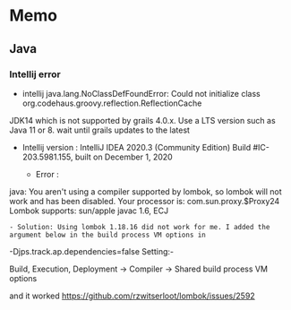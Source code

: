 
# Memo

## Java

### Intellij error

- intellij java.lang.NoClassDefFoundError: Could not initialize class org.codehaus.groovy.reflection.ReflectionCache

JDK14 which is not supported by grails 4.0.x. Use a LTS version such as Java 11 or 8. wait until grails updates to the latest

- Intellij version : IntelliJ IDEA 2020.3 (Community Edition) Build #IC-203.5981.155, built on December 1, 2020

    - Error :

java: You aren't using a compiler supported by lombok, so lombok will not work and has been disabled.
  Your processor is: com.sun.proxy.$Proxy24
  Lombok supports: sun/apple javac 1.6, ECJ
    
    - Solution: Using lombok 1.18.16 did not work for me. I added the argument below in the build process VM options in

-Djps.track.ap.dependencies=false
Setting:-

Build, Execution, Deployment -> Compiler -> Shared build process VM options

and it worked https://github.com/rzwitserloot/lombok/issues/2592



